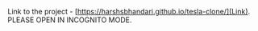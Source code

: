 Link to the project - [https://harshsbhandari.github.io/tesla-clone/](Link). PLEASE OPEN IN INCOGNITO MODE.
